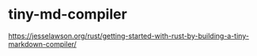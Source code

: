 # tiny-md-compiler
https://jesselawson.org/rust/getting-started-with-rust-by-building-a-tiny-markdown-compiler/
